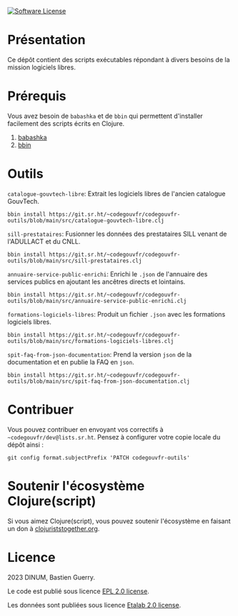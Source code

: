 [![Software License](https://img.shields.io/badge/Licence-EPL%2C%20Licence%20Ouverte-orange.svg?style=flat-square)](https://git.sr.ht/~codegouvfr/codegouvfr-outils/tree/main/item/LICENSE.txt)

# Présentation

Ce dépôt contient des scripts exécutables répondant à divers besoins
de la mission logiciels libres.

# Prérequis

Vous avez besoin de `babashka` et de `bbin` qui permettent d'installer
facilement des scripts écrits en Clojure.

1. [babashka](https://github.com/babashka/babashka#installation)
2. [bbin](https://github.com/babashka/bbin#installation)

# Outils

`catalogue-gouvtech-libre`: Extrait les logiciels libres de l'ancien
catalogue GouvTech.

    bbin install https://git.sr.ht/~codegouvfr/codegouvfr-outils/blob/main/src/catalogue-gouvtech-libre.clj

`sill-prestataires`: Fusionner les données des prestataires SILL
venant de l'ADULLACT et du CNLL.

    bbin install https://git.sr.ht/~codegouvfr/codegouvfr-outils/blob/main/src/sill-prestataires.clj

`annuaire-service-public-enrichi`: Enrichi le `.json` de l'annuaire
des services publics en ajoutant les ancêtres directs et lointains.

    bbin install https://git.sr.ht/~codegouvfr/codegouvfr-outils/blob/main/src/annuaire-service-public-enrichi.clj

`formations-logiciels-libres`: Produit un fichier `.json` avec les
formations logiciels libres.

    bbin install https://git.sr.ht/~codegouvfr/codegouvfr-outils/blob/main/src/formations-logiciels-libres.clj

`spit-faq-from-json-documentation`: Prend la version `json` de la
documentation et en publie la FAQ en `json`.

    bbin install https://git.sr.ht/~codegouvfr/codegouvfr-outils/blob/main/src/spit-faq-from-json-documentation.clj

# Contribuer

Vous pouvez contribuer en envoyant vos correctifs à `~codegouvfr/dev@lists.sr.ht`.  Pensez à configurer votre copie locale du dépôt ainsi :

    git config format.subjectPrefix 'PATCH codegouvfr-outils'

# Soutenir l'écosystème Clojure(script)

Si vous aimez Clojure(script), vous pouvez soutenir l'écosystème en faisant un don à [clojuriststogether.org](https://www.clojuriststogether.org).

# Licence

2023 DINUM, Bastien Guerry.

Le code est publié sous licence [EPL 2.0 license](LICENSES/LICENSE.EPL-2.0.txt).

Les données sont publiées sous licence [Etalab 2.0 license](LICENSES/LICENSE.Etalab-2.0.md).
